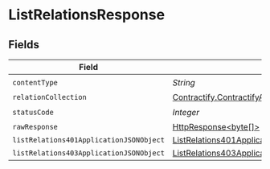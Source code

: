# ListRelationsResponse


## Fields

| Field                                                                                                                    | Type                                                                                                                     | Required                                                                                                                 | Description                                                                                                              |
| ------------------------------------------------------------------------------------------------------------------------ | ------------------------------------------------------------------------------------------------------------------------ | ------------------------------------------------------------------------------------------------------------------------ | ------------------------------------------------------------------------------------------------------------------------ |
| `contentType`                                                                                                            | *String*                                                                                                                 | :heavy_check_mark:                                                                                                       | N/A                                                                                                                      |
| `relationCollection`                                                                                                     | [Contractify.ContractifyAPI.models.shared.RelationCollection](../../models/shared/RelationCollection.md)                 | :heavy_minus_sign:                                                                                                       | OK                                                                                                                       |
| `statusCode`                                                                                                             | *Integer*                                                                                                                | :heavy_check_mark:                                                                                                       | N/A                                                                                                                      |
| `rawResponse`                                                                                                            | [HttpResponse<byte[]>](https://docs.oracle.com/en/java/javase/11/docs/api/java.net.http/java/net/http/HttpResponse.html) | :heavy_minus_sign:                                                                                                       | N/A                                                                                                                      |
| `listRelations401ApplicationJSONObject`                                                                                  | [ListRelations401ApplicationJSON](../../models/operations/ListRelations401ApplicationJSON.md)                            | :heavy_minus_sign:                                                                                                       | Unauthenticated                                                                                                          |
| `listRelations403ApplicationJSONObject`                                                                                  | [ListRelations403ApplicationJSON](../../models/operations/ListRelations403ApplicationJSON.md)                            | :heavy_minus_sign:                                                                                                       | Forbidden                                                                                                                |